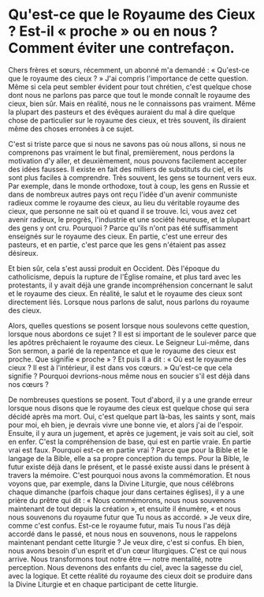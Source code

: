 # Qu'est-ce que le Royaume des Cieux ? Est-il « proche » ou en nous ? Comment éviter une contrefaçon.

Chers frères et sœurs, récemment, un abonné m'a demandé : « Qu'est-ce que le royaume des cieux ? » J'ai compris l'importance de cette question. Même si cela peut sembler évident pour tout chrétien, c'est quelque chose dont nous ne parlons pas parce que tout le monde connaît le royaume des cieux, bien sûr. Mais en réalité, nous ne le connaissons pas vraiment. Même la plupart des pasteurs et des évêques auraient du mal à dire quelque chose de particulier sur le royaume des cieux, et très souvent, ils diraient même des choses erronées à ce sujet.

C'est si triste parce que si nous ne savons pas où nous allons, si nous ne comprenons pas vraiment le but final, premièrement, nous perdons la motivation d'y aller, et deuxièmement, nous pouvons facilement accepter des idées fausses. Il existe en fait des milliers de substituts du ciel, et ils sont plus faciles à comprendre. Très souvent, les gens se tournent vers eux. Par exemple, dans le monde orthodoxe, tout à coup, les gens en Russie et dans de nombreux autres pays ont reçu l'idée d'un avenir communiste radieux comme le royaume des cieux, au lieu du véritable royaume des cieux, que personne ne sait où et quand il se trouve. Ici, vous avez cet avenir radieux, le progrès, l'industrie et une société heureuse, et la plupart des gens y ont cru. Pourquoi ? Parce qu'ils n'ont pas été suffisamment enseignés sur le royaume des cieux. En partie, c'est une erreur des pasteurs, et en partie, c'est parce que les gens n'étaient pas assez désireux.

Et bien sûr, cela s'est aussi produit en Occident. Dès l'époque du catholicisme, depuis la rupture de l'Église romaine, et plus tard avec les protestants, il y avait déjà une grande incompréhension concernant le salut et le royaume des cieux. En réalité, le salut et le royaume des cieux sont directement liés. Lorsque nous parlons de salut, nous parlons du royaume des cieux.

Alors, quelles questions se posent lorsque nous soulevons cette question, lorsque nous abordons ce sujet ? Il est si important de le soulever parce que les apôtres prêchaient le royaume des cieux. Le Seigneur Lui-même, dans Son sermon, a parlé de la repentance et que le royaume des cieux est proche. Que signifie « proche » ? Et puis Il a dit : « Où est le royaume des cieux ? Il est à l'intérieur, il est dans vos cœurs. » Qu'est-ce que cela signifie ? Pourquoi devrions-nous même nous en soucier s'il est déjà dans nos cœurs ?

De nombreuses questions se posent. Tout d'abord, il y a une grande erreur lorsque nous disons que le royaume des cieux est quelque chose qui sera décidé après ma mort. Oui, c'est quelque part là-bas, les saints y sont, mais pour moi, eh bien, je devrais vivre une bonne vie, et alors j'ai de l'espoir. Ensuite, il y aura un jugement, et après ce jugement, je vais soit au ciel, soit en enfer. C'est la compréhension de base, qui est en partie vraie. En partie vrai est faux. Pourquoi est-ce en partie vrai ? Parce que pour la Bible et le langage de la Bible, elle a sa propre conception du temps. Pour la Bible, le futur existe déjà dans le présent, et le passé existe aussi dans le présent à travers la mémoire. C'est pourquoi nous avons la commémoration. Et nous voyons que, par exemple, dans la Divine Liturgie, que nous célébrons chaque dimanche (parfois chaque jour dans certaines églises), il y a une prière du prêtre qui dit : « Nous commémorons, nous nous souvenons maintenant de tout depuis la création », et ensuite il énumère, « et nous nous souvenons du royaume futur que Tu nous as accordé. » Je veux dire, comme c'est confus. Est-ce le royaume futur, mais Tu nous l'as déjà accordé dans le passé, et nous nous en souvenons, nous le rappelons maintenant pendant cette liturgie ? Je veux dire, c'est si confus. Eh bien, nous avons besoin d'un esprit et d'un cœur liturgiques. C'est ce qui nous arrive. Nous transformons tout notre être — notre mentalité, notre perception. Nous devenons des enfants du ciel, avec la sagesse du ciel, avec la logique. Et cette réalité du royaume des cieux doit se produire dans la Divine Liturgie et en chaque participant de cette liturgie.

